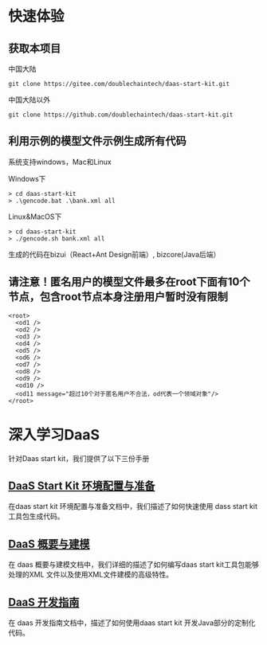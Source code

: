 


# 快速体验

## 获取本项目

中国大陆
```
git clone https://gitee.com/doublechaintech/daas-start-kit.git
```
中国大陆以外
```
git clone https://github.com/doublechaintech/daas-start-kit.git
```
## 利用示例的模型文件示例生成所有代码

系统支持windows，Mac和Linux


Windows下
```
> cd daas-start-kit
> .\gencode.bat .\bank.xml all
```
Linux&MacOS下
```
> cd daas-start-kit
> ./gencode.sh bank.xml all
```

生成的代码在bizui（React+Ant Design前端）, bizcore(Java后端）

## 请注意！匿名用户的模型文件最多在root下面有10个节点，包含root节点本身注册用户暂时没有限制

```
<root>
  <od1 />
  <od2 />
  <od3 />
  <od4 />
  <od5 />
  <od6 />
  <od7 />
  <od8 />
  <od9 />
  <od10 />
  <od11 message="超过10个对于匿名用户不合法，od代表一个领域对象"/>
</root>
```

# 深入学习DaaS

针对Daas start kit，我们提供了以下三份手册

## [DaaS Start Kit 环境配置与准备](https://docs.qq.com/doc/DTklDV2dNd0RBdEds)

在daas start kit 环境配置与准备文档中，我们描述了如何快速使用 dass start kit 工具包生成代码。

## [DaaS 概要与建模](https://docs.qq.com/doc/DTnBhWU5tVXZoZHpj)

在 daas 概要与建模文档中，我们详细的描述了如何编写daas start kit工具包能够处理的XML 文件以及使用XML文件建模的高级特性。

## [DaaS 开发指南](https://docs.qq.com/doc/DTkxKYnhKV0R2amxr)

在 daas 开发指南文档中，描述了如何使用daas start kit 开发Java部分的定制化代码。
